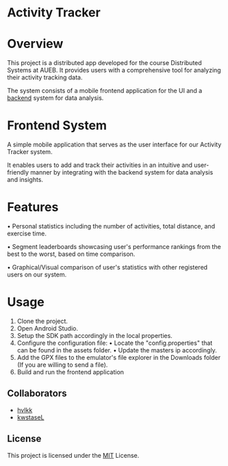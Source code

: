 # Activity Tracker

# Overview

This project is a distributed app developed for the course Distributed Systems at AUEB. It provides users with a comprehensive tool for analyzing their activity tracking data. 

The system consists of a mobile frontend application for the UI and a [backend](https://github.com/kwstaseL/Activity-Tracker-Backend) system for data analysis.

# Frontend System

A simple mobile application that serves as the user interface for our Activity Tracker system. 

It enables users to add and track their activities in an intuitive and user-friendly manner by integrating with the backend system for data analysis and insights.

# Features       

• Personal statistics including the number of activities, total distance, and exercise time.

• Segment leaderboards showcasing user's performance rankings from the best to the worst, based on time comparison.

• Graphical/Visual comparison of user's statistics with other registered users on our system.

# Usage

1. Clone the project.
2. Open Android Studio.
3. Setup the SDK path accordingly in the local properties.
4. Configure the configuration file:
    • Locate the "config.properties" that can be found in the assets folder.
    • Update the masters ip accordingly.
5. Add the GPX files to the emulator's file explorer in the Downloads folder (If you are willing to send a file).
6. Build and run the frontend application

## Collaborators

- [hvlkk](https://www.github.com/hvlkk)
- [kwstaseL](https://www.github.com/kwstaseL)


## License
This project is licensed under the [MIT](https://choosealicense.com/licenses/mit/) License.
